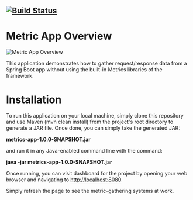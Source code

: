 [![Build Status](https://travis-ci.com/seth-ellison/metrics-app.svg?token=YZeWxGsRxyshtrfzLncA&branch=master)](https://travis-ci.com/seth-ellison/metrics-app)
---
# Metric App Overview
![Metric App Overview](https://i.imgur.com/QMuKpzk.png)

This application demonstrates how to gather request/response data from a Spring Boot app without using the built-in Metrics libraries of the framework.

# Installation
To run this application on your local machine, simply clone this repository and use Maven (mvn clean install) from the project's root directory to generate a JAR file.
Once done, you can simply take the generated JAR:

**metrics-app-1.0.0-SNAPSHOT.jar**

and run it in any Java-enabled command line with the command:

**java -jar metrics-app-1.0.0-SNAPSHOT.jar**

Once running, you can visit dashboard for the project by opening your web browser and navigating to [http://localhost:8080](http://localhost:8080)

Simply refresh the page to see the metric-gathering systems at work.